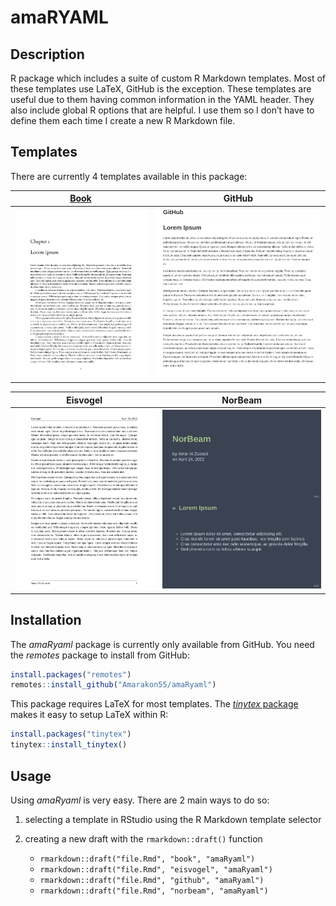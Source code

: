 amaRYAML
================

## Description

R package which includes a suite of custom R Markdown templates. Most of
these templates use LaTeX, GitHub is the exception. These templates are
useful due to them having common information in the YAML header. They
also include global R options that are helpful. I use them so I don’t
have to define them each time I create a new R Markdown file.

## Templates

There are currently 4 templates available in this package:

| [Book](https://github.com/Amarakon55/amaRyaml/blob/master/examples/book/book.pdf) |                GitHub                 |
|:---------------------------------------------------------------------------------:|:-------------------------------------:|
|                          ![Book](examples/book/book.png)                          | ![GitHub](examples/github/github.png) |

|                  Eisvogel                   |                 NorBeam                  |
|:-------------------------------------------:|:----------------------------------------:|
| ![Eisvogel](examples/eisvogel/eisvogel.png) | ![NorBeam](examples/norbeam/norbeam.png) |

## Installation

The *amaRyaml* package is currently only available from GitHub. You need
the *remotes* package to install from GitHub:

``` r
install.packages("remotes")
remotes::install_github("Amarakon55/amaRyaml")
```

This package requires LaTeX for most templates. The [*tinytex*
package](https://github.com/yihui/tinytex) makes it easy to setup LaTeX
within R:

``` r
install.packages("tinytex")
tinytex::install_tinytex()
```

## Usage

Using *amaRyaml* is very easy. There are 2 main ways to do so:

1.  selecting a template in RStudio using the R Markdown template
    selector

2.  creating a new draft with the `rmarkdown::draft()` function

    -   `rmarkdown::draft("file.Rmd", "book", "amaRyaml")`
    -   `rmarkdown::draft("file.Rmd", "eisvogel", "amaRyaml")`
    -   `rmarkdown::draft("file.Rmd", "github", "amaRyaml")`
    -   `rmarkdown::draft("file.Rmd", "norbeam", "amaRyaml")`
